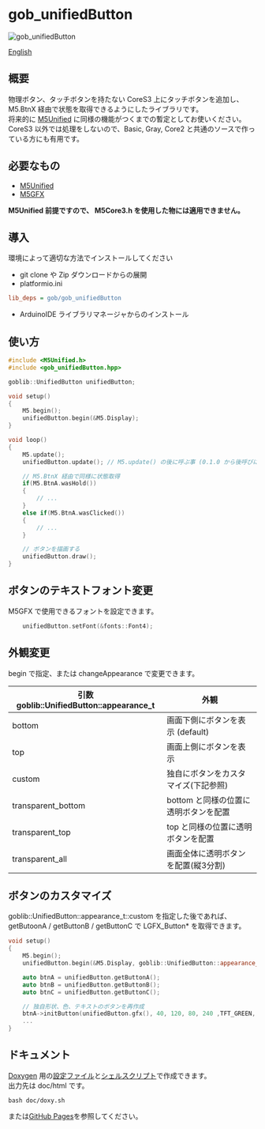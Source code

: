 # gob_unifiedButton

![gob_unifiedButton](https://github.com/GOB52/gob_unifiedButton/assets/26270227/590cde0d-f4b6-4fe6-8cae-e25d27b32f8b)

[English](README.md)

## 概要
物理ボタン、タッチボタンを持たない CoreS3 上にタッチボタンを追加し、 M5.BtnX 経由で状態を取得できるようにしたライブラリです。  
将来的に [M5Unified](https://github.com/m5stack/M5Unified) に同様の機能がつくまでの暫定としてお使いください。  
CoreS3 以外では処理をしないので、Basic, Gray, Core2 と共通のソースで作っている方にも有用です。

## 必要なもの
* [M5Unified](https://github.com/m5stack/M5Unified)
* [M5GFX](https://github.com/m5stack/M5GFX)

**M5Unified 前提ですので、 M5Core3.h を使用した物には適用できません。**

## 導入
環境によって適切な方法でインストールしてください
* git clone や Zip ダウンロードからの展開
* platformio.ini
```ini
lib_deps = gob/gob_unifiedButton
```
* ArduinoIDE ライブラリマネージャからのインストール

## 使い方
```cpp
#include <M5Unified.h>
#include <gob_unifiedButton.hpp>

goblib::UnifiedButton unifiedButton;

void setup()
{
    M5.begin();
    unifiedButton.begin(&M5.Display);
}

void loop()
{
    M5.update();
    unifiedButton.update(); // M5.update() の後に呼ぶ事 (0.1.0 から後呼びに変更されました)

    // M5.BtnX 経由で同様に状態取得
    if(M5.BtnA.wasHold())
    {
        // ...
    }
    else if(M5.BtnA.wasClicked())
    {
        // ...
    }

    // ボタンを描画する
    unifiedButton.draw();
}
```

## ボタンのテキストフォント変更
M5GFX で使用できるフォントを設定できます。
```cpp
    unifiedButton.setFont(&fonts::Font4);
```

## 外観変更
begin で指定、または changeAppearance で変更できます。

|引数 goblib::UnifiedButton::appearance\_t|外観|
|---|---|
|bottom| 画面下側にボタンを表示 (default)|
|top|画面上側にボタンを表示|
|custom|独自にボタンをカスタマイズ(下記参照)|
|transparent\_bottom|bottom と同様の位置に透明ボタンを配置|
|transparent\_top|top と同様の位置に透明ボタンを配置|
|transparent_all|画面全体に透明ボタンを配置(縦3分割)|

## ボタンのカスタマイズ
goblib::UnifiedButton::appearance\_t::custom を指定した後であれば、
getButoonA / getButtonB / getButtonC で LGFX_Button\* を取得できます。  
```cpp
void setup()
{
    M5.begin();
    unifiedButton.begin(&M5.Display, goblib::UnifiedButton::appearance_t::custom);

    auto btnA = unifiedButton.getButtonA();
    auto btnB = unifiedButton.getButtonB();
    auto btnC = unifiedButton.getButtonC();

    // 独自形状、色、テキストのボタンを再作成
    btnA->initButton(unifiedButton.gfx(), 40, 120, 80, 240 ,TFT_GREEN, TFT_BLUE, TFT_WHITE, "[A]");
    ...
}
```

## ドキュメント
[Doxygen](https://www.doxygen.nl/) 用の[設定ファイル](doc/Doxyfile)と[シェルスクリプト](doc/doxy.sh)で作成できます。  
出力先は doc/html です。
```
bash doc/doxy.sh
```

または[GitHub Pages](https://gob52.github.io/gob_unifiedButton/)を参照してください。

